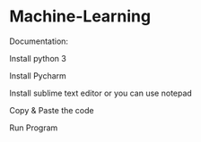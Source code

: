 # Machine-Learning


Documentation:

Install python 3

Install Pycharm

Install sublime text editor or you can use notepad

Copy & Paste the code 

Run Program
